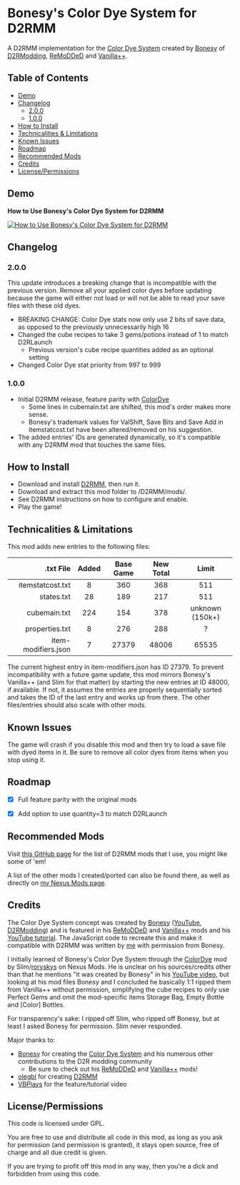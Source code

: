 # Bonesy's Color Dye System for D2RMM

A D2RMM implementation for the [Color Dye System](https://www.youtube.com/watch?v=LRQeFO0Y3Y4) created by [Bonesy](https://www.nexusmods.com/users/42415920) of [D2RModding](https://www.d2rmodding.com/), [ReMoDDeD](https://www.d2rmodding.com/remodded) and [Vanilla++](https://www.d2rmodding.com/d2rlaunch).


## Table of Contents

- [Demo](#demo)
- [Changelog](#changelog)
  - [2.0.0](#200)
  - [1.0.0](#100)
- [How to Install](#how-to-install)
- [Technicalities \& Limitations](#technicalities--limitations)
- [Known Issues](#known-issues)
- [Roadmap](#roadmap)
- [Recommended Mods](#recommended-mods)
- [Credits](#credits)
- [License/Permissions](#licensepermissions)


## Demo

**How to Use Bonesy's Color Dye System for D2RMM**

[![How to Use Bonesy's Color Dye System for D2RMM](https://img.youtube.com/vi/WuqzsL0vHJ0/maxresdefault.jpg)](https://www.youtube.com/watch?v=WuqzsL0vHJ0)


## Changelog

### 2.0.0

This update introduces a breaking change that is incompatible with the previous version. Remove all your applied color dyes before updating because the game will either not load or will not be able to read your save files with these old dyes.

- BREAKING CHANGE: Color Dye stats now only use 2 bits of save data, as opposed to the previously unnecessarily high 16
- Changed the cube recipes to take 3 gems/potions instead of 1 to match D2RLaunch
  - Previous version's cube recipe quantities added as an optional setting
- Changed Color Dye stat priority from 997 to 999

### 1.0.0

- Initial D2RMM release, feature parity with [ColorDye](https://www.nexusmods.com/diablo2resurrected/mods/418)
  - Some lines in cubemain.txt are shifted, this mod's order makes more sense.
  - Bonesy's trademark values for ValShift, Save Bits and Save Add in itemstatcost.txt have been altered/removed on his suggestion.
- The added entries' IDs are generated dynamically, so it's compatible with any D2RMM mod that touches the same files.


## How to Install

- Download and install [D2RMM](https://www.nexusmods.com/diablo2resurrected/mods/169), then run it.
- Download and extract this mod folder to /D2RMM/mods/.
- See D2RMM instructions on how to configure and enable.
- Play the game!


## Technicalities & Limitations

This mod adds new entries to the following files:

|           .txt File | Added | Base Game | New Total |      Limit      |
|--------------------:|:-----:|:---------:|:---------:|:---------------:|
|    itemstatcost.txt |   8   |    360    |    368    |       511       |
|          states.txt |  28   |    189    |    217    |       511       |
|        cubemain.txt |  224  |    154    |    378    | unknown (150k+) |
|      properties.txt |   8   |    276    |    288    |        ?        |
| item-modifiers.json |   7   |   27379   |   48006   |      65535      |

The current highest entry in item-modifiers.json has ID 27379. To prevent incompatibility with a future game update, this mod mirrors Bonesy's Vanilla++ (and Slim for that matter) by starting the new entries at ID 48000, if available. If not, it assumes the entries are properly sequentially sorted and takes the ID of the last entry and works up from there. The other files/entries should also scale with other mods.


## Known Issues

The game will crash if you disable this mod and then try to load a save file with dyed items in it. Be sure to remove all color dyes from items when you stop using it.


## Roadmap

- [x] Full feature parity with the original mods
- [x] Add option to use quantity=3 to match D2RLaunch


## Recommended Mods

Visit [this GitHub page](https://github.com/Caedendi/D2RMM-Mod-List) for the list of D2RMM mods that I use, you might like some of 'em! 

A list of the other mods I created/ported can also be found there, as well as directly on [my Nexus Mods page](https://www.nexusmods.com/diablo2resurrected/users/179695179?tab=user+files).


## Credits

The Color Dye System concept was created by [Bonesy](https://www.nexusmods.com/users/42415920) ([YouTube](https://www.youtube.com/@locbones1), [D2RModding](https://www.d2rmodding.com/)) and is featured in his [ReMoDDeD](https://www.d2rmodding.com/remodded) and [Vanilla++](https://www.d2rmodding.com/d2rlaunch) mods and his [YouTube tutorial](https://www.youtube.com/watch?v=LRQeFO0Y3Y4). The JavaScript code to recreate this and make it compatible with D2RMM was written by [me](https://www.nexusmods.com/users/179695179) with permission from Bonesy.

I initially learned of Bonesy's Color Dye System through the [ColorDye](https://www.nexusmods.com/diablo2resurrected/mods/418) mod by Slim/[roryskys](https://www.nexusmods.com/users/74559688) on Nexus Mods. He is unclear on his sources/credits other than that he mentions "it was created by Bonesy" in his [YouTube video](https://www.youtube.com/watch?v=okYJVotnwYw&), but looking at his mod files Bonesy and I concluded he basically 1:1 ripped them from Vanilla++ without permission, simplifying the cube recipes to only use Perfect Gems and omit the mod-specific items Storage Bag, Empty Bottle and [Color] Bottles.

For transparency's sake: I ripped off Slim, who ripped off Bonesy, but at least I asked Bonesy for permission. Slim never responded.

Major thanks to:
- [Bonesy](https://www.d2rmodding.com/) for creating the [Color Dye System](https://www.youtube.com/watch?v=LRQeFO0Y3Y4) and his numerous other contributions to the D2R modding community
  - Be sure to check out his [ReMoDDeD](https://www.d2rmodding.com/remodded) and [Vanilla++](https://www.d2rmodding.com/d2rlaunch) mods!
- [olegbl](https://github.com/olegbl) for creating [D2RMM](https://www.nexusmods.com/diablo2resurrected/mods/169)
- [VBPlays](https://www.nexusmods.com/diablo2resurrected/users/149693708) for the feature/tutorial video


## License/Permissions

This code is licensed under GPL. 

You are free to use and distribute all code in this mod, as long as you ask for permission (and permission is granted), it stays open source, free of charge and all due credit is given. 

If you are trying to profit off this mod in any way, then you're a dick and forbidden from using this code.
